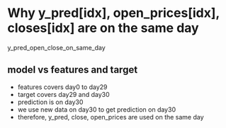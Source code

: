 # Why y_pred[idx], open_prices[idx], closes[idx] are on the same day

y_pred_open_close_on_same_day

## model vs features and target
- features covers day0 to day29
- target covers day29 and day30
- prediction is on day30
- we use new data on day30 to get prediction on day30
- therefore, y_pred, close, open_prices are used on the same day 
